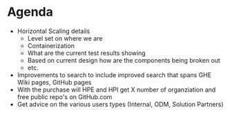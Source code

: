 # Agenda

* Horizontal Scaling details
    * Level set on where we are
    * Containerization
    * What are the current test results showing
    * Based on current design how are the components being broken out
    * etc.
* Improvements to search to include improved search that spans GHE Wiki pages, GitHub pages
* With the purchase will HPE and HPI get X number of organziation and free public repo's on GitHub.com
* Get advice on the various users types (Internal, ODM, Solution Partners)
